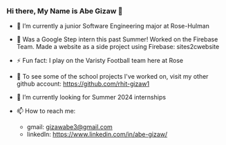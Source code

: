 ### Hi there, My Name is Abe Gizaw 👋

- 🌱 I’m currently a junior Software Engineering major at Rose-Hulman   

- 🧩 Was a Google Step intern this past Summer! Worked on the Firebase Team. Made a website as a side project using Firebase: sites2cwebsite
  
- ⚡ Fun fact: I play on the Varisty Football team here at Rose  

- 🔭 To see some of the school projects I've worked on, visit my other github account: https://github.com/rhit-gizaw1  

- 🤔 I’m currently looking for Summer 2024 internships

- 📫 How to reach me:
  -   gmail: gizawabe3@gmail.com
  -   linkedIn: https://www.linkedin.com/in/abe-gizaw/
<!--
**abeGizaw/abeGizaw** is a ✨ _special_ ✨ repository because its `README.md` (this file) appears on your GitHub profile.

Here are some ideas to get you started:

- 👯 I’m looking to collaborate on ...
- 💬 Ask me about ...
- 😄 Pronouns: ...

-->
